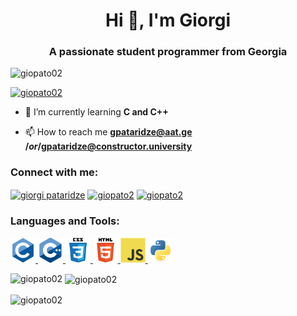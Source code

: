 <h1 align="center">Hi 👋, I'm Giorgi</h1>
<h3 align="center">A passionate student programmer from Georgia</h3>

<p align="left"> <img src="https://komarev.com/ghpvc/?username=giopato02&label=Profile%20views&color=0e75b6&style=flat" alt="giopato02" /> </p>

<p align="left"> <a href="https://github.com/ryo-ma/github-profile-trophy"><img src="https://github-profile-trophy.vercel.app/?username=giopato02" alt="giopato02" /></a> </p>

- 🌱 I’m currently learning **C and C++**

- 📫 How to reach me **gpataridze@aat.ge /*or*/gpataridze@constructor.university**

<h3 align="left">Connect with me:</h3>
<p align="left">
<a href="https://fb.com/giorgi pataridze" target="blank"><img align="center" src="https://raw.githubusercontent.com/rahuldkjain/github-profile-readme-generator/master/src/images/icons/Social/facebook.svg" alt="giorgi pataridze" height="30" width="40" /></a>
<a href="https://instagram.com/giopato2" target="blank"><img align="center" src="https://raw.githubusercontent.com/rahuldkjain/github-profile-readme-generator/master/src/images/icons/Social/instagram.svg" alt="giopato2" height="30" width="40" /></a>
<a href="https://www.leetcode.com/giopato2" target="blank"><img align="center" src="https://raw.githubusercontent.com/rahuldkjain/github-profile-readme-generator/master/src/images/icons/Social/leet-code.svg" alt="giopato2" height="30" width="40" /></a>
</p>

<h3 align="left">Languages and Tools:</h3>
<p align="left"> <a href="https://www.cprogramming.com/" target="_blank" rel="noreferrer"> <img src="https://raw.githubusercontent.com/devicons/devicon/master/icons/c/c-original.svg" alt="c" width="40" height="40"/> </a> <a href="https://www.w3schools.com/cpp/" target="_blank" rel="noreferrer"> <img src="https://raw.githubusercontent.com/devicons/devicon/master/icons/cplusplus/cplusplus-original.svg" alt="cplusplus" width="40" height="40"/> </a> <a href="https://www.w3schools.com/css/" target="_blank" rel="noreferrer"> <img src="https://raw.githubusercontent.com/devicons/devicon/master/icons/css3/css3-original-wordmark.svg" alt="css3" width="40" height="40"/> </a> <a href="https://www.w3.org/html/" target="_blank" rel="noreferrer"> <img src="https://raw.githubusercontent.com/devicons/devicon/master/icons/html5/html5-original-wordmark.svg" alt="html5" width="40" height="40"/> </a> <a href="https://developer.mozilla.org/en-US/docs/Web/JavaScript" target="_blank" rel="noreferrer"> <img src="https://raw.githubusercontent.com/devicons/devicon/master/icons/javascript/javascript-original.svg" alt="javascript" width="40" height="40"/> </a> <a href="https://www.python.org" target="_blank" rel="noreferrer"> <img src="https://raw.githubusercontent.com/devicons/devicon/master/icons/python/python-original.svg" alt="python" width="40" height="40"/> </a> </p>

<p><img align="left" src="https://github-readme-stats.vercel.app/api/top-langs?username=giopato02&show_icons=true&locale=en&layout=compact" alt="giopato02" /></p>

<p>&nbsp;<img align="center" src="https://github-readme-stats.vercel.app/api?username=giopato02&show_icons=true&locale=en" alt="giopato02" /></p>

<p><img align="center" src="https://github-readme-streak-stats.herokuapp.com/?user=giopato02&" alt="giopato02" /></p>

